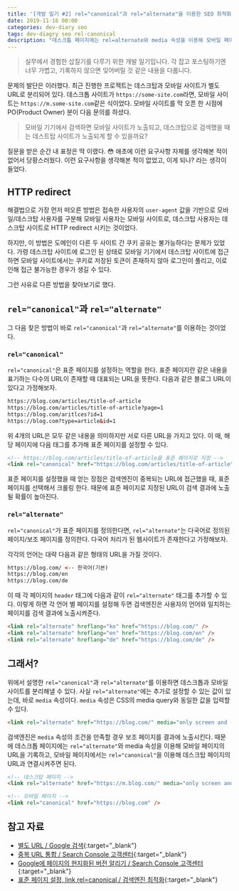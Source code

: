 ```yaml
---
title: '[개발 일기 #2] rel="canonical"과 rel="alternate"을 이용한 SEO 최적화'
date: 2019-11-16 00:00
categories: dev-diary seo
tags: dev-diagry seo rel-canonical
description: "데스크톱 페이지에는 rel=alternate와 media 속성을 이용해 모바일 페이지의 URL을 기록하고, 모바일 페이지에서는 rel=canonical을 이용해 데스크탑 페이지의 URL과 연결시켜주면 된다."
---
```


> 실무에서 경험한 삽질기를 다루기 위한 개발 일기입니다. 각 잡고 포스팅하기엔 너무 가볍고, 기록하지 않으면 잊어버릴 것 같은 내용을 다룹니다.

문제의 발단은 이러했다. 최근 진행한 프로젝트는 데스크탑과 모바일 사이트가 별도 URL로 분리되어 있다.  데스크톱 사이트가 `https://some-site.com`라면, 모바일 사이트는 `https://m.some-site.com`같은 식이었다. 모바일 사이트를 막 오픈 한 시점에 PO(Product Owner) 분이 다음 문의를 하셨다.

> 모바일 기기에서 검색하면 모바일 사이트가 노출되고, 데스크탑으로 검색했을 때는 데스트탑 사이트가 노출되게 할 수 있을까요?

질문을 받은 순간 내 표정은 딱 이랬다. 😳 애초에 이런 요구사항 자체를 생각해본 적이 없어서 당황스러웠다. 이런 요구사항을 생각해본 적이 없었고, 이게 되나? 라는 생각이 들었다.

## HTTP redirect

해결법으로 가장 먼저 떠오른 방법은 접속한 사용자의 `user-agent` 값을 기반으로 모바일/데스크탑 사용자를 구분해 모바일 사용자는 모바일 사이트로, 데스크탑 사용자는 데스크탑 사이트로 HTTP redirect 시키는 것이었다.

하지만, 이 방법은 도메인이 다른 두 사이트 간 쿠키 공유는 불가능하다는 문제가 있었다. 가령 데스크탑 사이트에 로그인 된 상태로 모바일 기기에서 데스크탑 사이트에 접근하면 모바일 사이트에서는 쿠키로 저장된 토큰이 존재하지 않아 로그인이 풀리고, 이로 인해 접근 불가능한 경우가 생길 수 있다.

그런 사유로 다른 방법을 찾아보기로 했다.

## `rel="canonical"`과 `rel="alternate"`

그 다음 찾은 방법이 바로 `rel="canonical"`과 `rel="alternate"`를 이용하는 것이었다.

### `rel="canonical"`

`rel="canonical"`은 표준 페이지를 설정하는 역할을 한다. 표준 페이지란 같은 내용을 표기하는 다수의 URL이 존재할 때 대표되는 URL을 뜻한다. 다음과 같은 블로그 URL이 있다고 가정해보자.

```html
https://blog.com/articles/title-of-article
https://blog.com/articles/title-of-article?page=1
https://blog.com/aritlces?id=1
https://blog.com?type=article&id=1
```

위 4개의 URL은 모두 같은 내용을 의미하지만 서로 다른 URL을 가지고 있다. 이 때, 해당 페이지에 다음 태그를 추가해 표준 페이지를 설정할 수 있다.

```html
<!-- https://blog.com/articles/title-of-article을 표준 페이지로 지정 -->
<link rel="canonical" href="https://blog.com/articles/title-of-article" />
```

표준 페이지를 설정했을 때 얻는 장점은 검색엔진이 중복되는 URL에 접근했을 때, 표준 페이지를 선택해서 크롤링 한다. 때문에 표준 페이지로 지정된 URL이 검색 결과에 노출될 확률이 높아진다.

### `rel="alternate"`

`rel="canonical"`가 표준 페이지를 정의한다면, `rel="alternate"`는 다국어로 정의된 페이지/보조 페이지를 정의한다. 다국어 처리가 된 웹사이트가 존재한다고 가정해보자.

각각의 언어는 대략 다음과 같은 형태의 URL을 가질 것이다.

```html
https://blog.com/ <-- 한국어(기본)
https://blog.com/en
https://blog.com/de
```

이 때 각 페이지의 `header` 태그에 다음과 같이 `rel="alternate"` 태그를 추가할 수 있다. 이렇게 하면 각 언어 별 페이지를 설정해 두면 검색엔진은 사용자의 언어와 일치하는 페이지를 검색 결과에 노출시켜준다.

```html
<link rel="alternate" hreflang="ko" href="https://blog.com/" />
<link rel="alternate" hreflang="en" href="https://blog.com/en" />
<link rel="alternate" hreflang="de" href="https://blog.com/de" />
```

## 그래서?

위에서 설명한 `rel="canonical"`과 `rel="alternate"`를 이용하면 데스크톱과 모바일 사이트를 분리해낼 수 있다. 사실 `rel="alternate"`에는 추가로 설정할 수 있는 값이 있는데, 바로 `media` 속성이다. `media` 속성은 CSS의 media query와 동일한 값을 입력할 수 있다.

```html
<link rel="alternate" href="https://blog.com/" media="only screen and (max-width: 640px" />
```

검색엔진은 `media` 속성의 조건을 만족할 경우 보조 페이지를 결과에 노출시킨다. 때문에 데스크톱 페이지에는 `rel="alternate"`와 media 속성을 이용해 모바일 페이지의 URL을 기록하고, 모바일 페이지에서는 `rel="canonical"`을 이용해 데스크탑 페이지의 URL과 연결시켜주면 된다.

```html
<!-- 데스크탑 페이지 -->
<link rel="alternate" href="https://m.blog.com/" media="only screen and (max-width: 640px" />

<!-- 모바일 페이지 -->
<link rel="canonical" href="https://blog.com" />
```

## 참고 자료

- [별도 URL / Google 검색](https://developers.google.com/search/mobile-sites/mobile-seo/separate-urls){:target="_blank"}
- [중복 URL 통합 / Search Console 고객센터](https://support.google.com/webmasters/answer/139066?hl=ko){:target="_blank"}
- [Google에 페이지의 현지화된 버전 알리기 / Search Console 고객센터](https://support.google.com/webmasters/answer/189077?hl=ko){:target="_blank"}
- [표준 페이지 설정, link rel=canonical / 검색엔진 최적화](http://www.seo-korea.com/%ED%91%9C%EC%A4%80-%ED%8E%98%EC%9D%B4%EC%A7%80-%EC%84%A4%EC%A0%95-link-rel-canonical/){:target="_blank"}